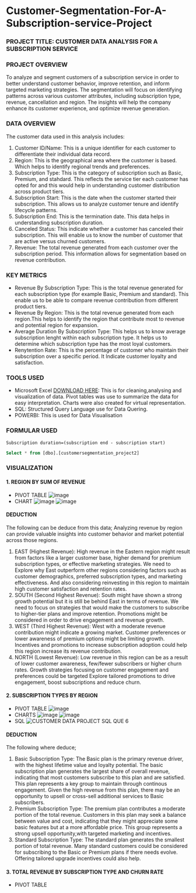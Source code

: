 # Customer-Segmentation-For-A-Subscription-service-Project

### PROJECT TITLE: CUSTOMER DATA ANALYSIS FOR A SUBSCRIPTION SERVICE

### PROJECT OVERVIEW
To analyze and segment customers of a subscription service in order to better understand customer behavior, improve retention, and inform targeted marketing strategies. The segmentation will focus on identifying patterns across various customer attributes, including subscription type, revenue, cancellation and region. The insights will help the company enhance its customer experience, and optimize revenue generation.

### DATA OVERVIEW
The customer data used in this analysis includes:
1. Customer ID/Name: This is a unique identifier for each customer to differentiate their individual data record.
2. Region: This is the geographical area where the customer is based. Which helps to identify regional trends and preferences.
3. Subscription Type: This is the category of subscription such as Basic, Premium, and stahdard. This reflects the service tier each customer has opted for and this would help in understanding customer distribution across product tiers.
4. Subscription Start: This is the date when the customer started their subscription. This allows us to analyze customer tenure and identify lifecycle patterns.
5. Subscription End: This is the termination date. This data helps in understanding subscription duration.
6. Canceled Status: This indicate whether a customer has canceled their subscription. This will enable us to know the number of customer that are active versus churned customers.
7. Revenue: The total revenue generated from each customer over the subscription period. This information allows for segmentation based on revenue contribution.

### KEY METRICS
- Revenue By Subscription Type: This is the total revenue generated for each subscription type (for example Basic, Premium and standard). This enable us to be able to compare revenue contribution from different product tiers.
- Revenue By Region: This is the total revenue generated from each region.This helps to identify the region that contribute most to revenue and potential region for expansion.
- Average Duration By Subscription Type: This helps us to know average subscription lenght within each subscription type. It helps us to determine which subscription type has the most loyal customers.
- Renytention Rate: This is the percentage of customer who maintain their subscription over a specific period. It Indicate customer loyalty and satisfaction.

### TOOLS USED
- Microsoft Excel [DOWNLOAD HERE](https://www.microsoft.com): This is for cleaning,analysing and visualization of data. Pivot tables was use to summarize the data for easy interpretation. Charts were also created for virtual representation.
- SQL: Structured Query Language use for Data Quering.
- POWERBI: This is used for Data Visualisation

### FORMULAR USED
``` EXCEL
Subscription duration=(subscription end - subscription start)
```
```SQL
Select * from [dbo].[customersegmentation_project2]
```

### VISUALIZATION
#### 1. REGION BY SUM OF REVENUE
- PIVOT TABLE
![image](https://github.com/user-attachments/assets/e750bd24-1c32-4e0b-8d5b-99f1e457aac4)
- CHART
![image](https://github.com/user-attachments/assets/e1420c33-c63d-43f7-8769-dd6d755a9fb9)
![image](https://github.com/user-attachments/assets/520214e1-dc89-47aa-96bb-ea6c9f6618fd)

#### DEDUCTION
The following can be deduce from this data;
Analyzing revenue by region can provide valuable insights into customer behavior and market potential across those regions.
1. EAST (Highest Revenue): High revenue in the Eastern region might result from factors like a larger customer base, higher demand for premium subscription types, or effective marketing strategies. We need to Explore why East outperform other regions considering factors such as customer demographics, preferred subscription types, and marketing effectiveness. And also considering reinvesting in this region to maintain high customer satisfaction and retention rates.
2. SOUTH (Second Highest Revenue):  South might have shown a strong growth potential but it is still be behind East in terms of revenue. We need to focus on strategies that would make the customers to subscribe to higher-tier plans and improve retention. Promotions might be considered in order to drive engagement and revenue growth.
3. WEST (Third Highest Revenue): West with a moderate revenue contribution might indicate a growing market. Customer preferences or lower awareness of premium options might be limiting growth. Incentives and promotions to increase subscription adoption could help this region increase its revenue contribution.
4. NORTH (Lowest Revenue): Low revenue in this region can be as a result of lower customer awareness, few/fewer subscribers or higher churn rates. Growth strategies focusing on customer engagement and preferences could be targeted Explore tailored promotions to drive engagement, boost subscriptions and reduce churn.

#### 2. SUBSCRIPTION TYPES BY REGION
- PIVOT TABLE
![image](https://github.com/user-attachments/assets/b425cbff-17f3-42af-9187-d266c3445b96)
- CHARTS
![image](https://github.com/user-attachments/assets/1d734fba-8437-43a6-8ca4-7387908ed652)
![image](https://github.com/user-attachments/assets/2aee5465-b41a-4719-b7bf-59f4dce97f79)
- SQL
![CUSTOMER DATA PROJECT SQL QUE 6](https://github.com/user-attachments/assets/fdf54bbb-7bdc-4535-a4c7-ef5d6815f4ec)

#### DEDUCTION
The following where deduce;
1. Basic Subscription Type: The Basic plan is the primary revenue driver, with the highest lifetime value and loyalty potential. The basic subscription plan generates the largest share of overall revenue, indicating that most customers subscribe to this plan and are satisfied. This plan represents a key group to maintain through continous engagement. Given the high revenue from this plan, there may be an opportunity to upsell or cross-sell additional services to Basic subscribers.
2. Premium Subscription Type: The premium plan contributes a moderate portion of the total revenue. Customers in this plan may seek a balance between value and cost, indicating that they might appreciate some basic features but at a more affordable price. This group represents a strong upsell opportunity,with targeted marketing and incentives.
3. Standard Subscription Type: The standard plan generates the smallest portion of total revenue. Many standard customers could be considered for subscribing to the Basic or Premium plans if there needs evolve. Offering tailored upgrade incentives could also help.

#### 3. TOTAL REVENUE BY SUBSCRIPTION TYPE AND CHURN RATE
- PIVOT TABLE



